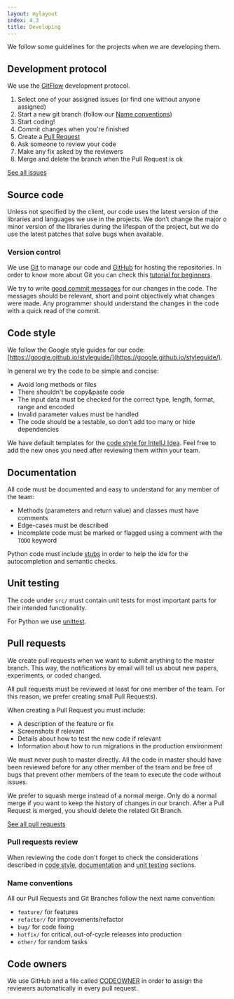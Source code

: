 ```yaml
---
layout: mylayout
index: 4.3
title: Developing
---
```


We follow some guidelines for the projects when we are developing them.

## Development protocol

We use the [GitFlow](https://www.atlassian.com/git/tutorials/comparing-workflows/gitflow-workflow) development protocol.

1. Select one of your assigned issues (or find one without anyone assigned)
1. Start a new git branch (follow our [Name conventions](#name-conventions))
1. Start coding!
1. Commit changes when you're finished
1. Create a [Pull Request](#pull-requests)
1. Ask someone to review your code
1. Make any fix asked by the reviewers
1. Merge and delete the branch when the Pull Request is ok

[See all issues](https://github.com/issues?utf8=✓&q=is%3Aopen+is%3Aissue+user%3Aserendeepia+archived%3Afalse+) 

## Source code

Unless not specified by the client, our code uses the latest version of the libraries and languages we use in the projects. We don’t change the major o minor version of the libraries during the lifespan of the project, but we do use the latest patches that solve bugs when available.

### Version control

We use [Git](https://git-scm.com/) to manage our code and [GitHub](https://github.com/serendeepia) for hosting the repositories. In order to know more about Git you can check this [tutorial for beginners](https://rogerdudler.github.io/git-guide/).

We try to write [good commit messages](https://chris.beams.io/posts/git-commit/) for our changes in the code. The messages should be relevant, short and point objectively what changes were made. Any programmer should understand the changes in the code with a quick read of the commit.

## Code style

We follow the Google style guides for our code: [https://google.github.io/styleguide/](https://google.github.io/styleguide/).

In general we try the code to be simple and concise:
* Avoid long methods or files
* There shouldn't be copy&paste code
* The input data must be checked for the correct type, length, format, range and encoded
* Invalid parameter values must be handled
* The code should be a testable, so don’t add too many or hide dependencies

We have default templates for the [code style for IntellJ Idea](https://github.com/serendeepia/playbook/tree/master/assets/code_style). Feel free to add the new ones you need after reviewing them within your team.

## Documentation

All code must be documented and easy to understand for any member of the team:
* Methods (parameters and return value) and classes must have comments
* Edge-cases must be described
* Incomplete code must be marked or flagged using a comment with the `TODO` keyword

Python code must include [stubs](https://github.com/python/mypy/wiki/Creating-Stubs-For-Python-Modules) in order to help the ide for the autocompletion and semantic checks.

## Unit testing

The code under `src/` must contain unit tests for most important parts for their intended functionality.

For Python we use [unittest](https://docs.python.org/3/library/unittest.html).

## Pull requests

We create pull requests when we want to submit anything to the master branch. This way, the notifications by email will tell us about new papers, experiments, or coded changed. 

All pull requests must be reviewed at least for one member of the team. For this reason, we prefer creating small Pull Requests).

When creating a Pull Request you must include:
* A description of the feature or fix
* Screenshots if relevant
* Details about how to test the new code if relevant
* Information about how to run migrations in the production environment

We must never push to master directly. All the code in master should have been reviewed before for any other member of the team and be free of bugs that prevent other members of the team to execute the code without issues. 

We prefer to squash merge instead of a normal merge. Only do a normal merge if you want to keep the history of changes in our branch. After a Pull Request is merged, you should delete the related Git Branch.

[See all pull requests](https://github.com/pulls?utf8=✓&q=is%3Aopen+is%3Apr+user%3Aserendeepia+archived%3Afalse+) 

### Pull requests review
 
When reviewing the code don't forget to check the considerations described in [code style](#code-style), [documentation](#documentation) and [unit testing](#unit-testing) sections.

### Name conventions

All our Pull Requests and Git Branches follow the next name convention:
* `feature/` for features
* `refactor/` for improvements/refactor
* `bug/` for code fixing
* `hotfix/` for critical, out-of-cycle releases into production
* `other/` for random tasks

## Code owners

We use GitHub and a file called [CODEOWNER](https://github.com/blog/2392-introducing-code-owners) in order to assign the reviewers automatically in every pull request.
